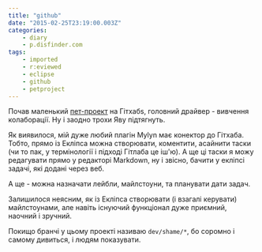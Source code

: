 ```yaml
---
title: "github"
date: "2015-02-25T23:19:00.003Z"
categories:
    - diary
    - p.disfinder.com
tags:
    - imported
    - r:eviewed
    - eclipse
    - github
    - petproject
---
```


Почав маленький [пет-проект](https://github.com/disfinder/forest) на Гітхабs, головний драйвер - вивчення колаборації. Ну і заодно трохи Яву підтягнуть.
<!--more-->
Як виявилося, мій дуже любий плагін Mylyn має конектор до Гітхаба. Тобто, прямо із Екліпса можна створювати, коментити, асайнити таски (чи то пак,  у термінології і підході Гітлаба це іш'ю). А ще ці таски я можу редагувати прямо у редакторі Markdown, ну і звісно, бачити у екліпсі задачі, які додані через веб.  

А ще - можна назначати лейбли, майлстоуни, та планувати дати задач.  

Залишилося неясним, як із Екліпса створювати (і взагалі керувати) майлстоунами, але навіть існуючий функціонал дуже приємний, наочний і зручний.  

Покищо бранчі у цьому проекті називаю `dev/shame/*`, бо соромно і самому дивиться, і людям показувати.
